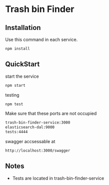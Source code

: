 # Trash bin Finder

## Installation

Use this command in each service.

```bash
npm install
```

## QuickStart

start the service

```bash
npm start
```

testing

```bash
npm test
```
Make sure that these ports are not occupied

```bash
trash-bin-finder-service:3000
elasticsearch-dal:9000
tests:4444
```

swagger accsessable at

```bash
http://localhost:3000/swagger
```

## Notes

* Tests are located in trash-bin-finder-service

